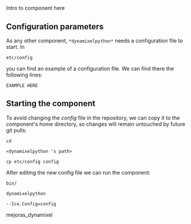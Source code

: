 ```
```
#
``` dynamixelpython
```
Intro to component here


## Configuration parameters
As any other component,
``` *dynamixelpython* ```
needs a configuration file to start. In

    etc/config

you can find an example of a configuration file. We can find there the following lines:

    EXAMPLE HERE

    
## Starting the component
To avoid changing the *config* file in the repository, we can copy it to the component's home directory, so changes will remain untouched by future git pulls:

    cd

``` <dynamixelpython 's path> ```

    cp etc/config config
    
After editing the new config file we can run the component:

    bin/

```dynamixelpython ```

    --Ice.Config=config
mejoras_dynamixel
